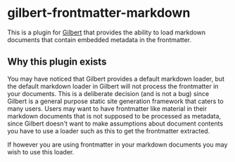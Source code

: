 # gilbert-frontmatter-markdown

This is a plugin for [Gilbert](https://github.com/funkybob/gilbert) that provides the ability to load markdown documents that contain embedded metadata in the frontmatter.

## Why this plugin exists

You may have noticed that Gilbert provides a default markdown loader, but the default markdown loader in Gilbert will not process the frontmatter in your documents.
This is a deliberate decision (and is not a bug) since Gilbert is a general purpose static site generation framework that caters to many users.
Users may want to have frontmatter like material in their markdown documents that is not
supposed to be processed as metadata, since Gilbert doesn't want to make assumptions about document contents you have to use a loader such as this to get the frontmatter extracted.

If however you are using frontmatter in your markdown documents you may wish to use this loader.
